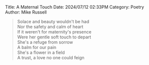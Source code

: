 Title: A Maternal Touch
Date: 2024/07/12 02:33PM
Category: Poetry
Author: Mike Russell

> Solace and beauty wouldn't be had<br>
Nor the safety and calm of heart<br>
If it weren't for maternity's presence<br>
Were her gentle soft touch to depart<br>
She's a refuge from sorrow<br>
A balm for our pain<br>
She's a flower in a field<br>
A trust, a love no one could feign